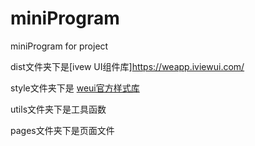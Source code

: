 # miniProgram
miniProgram for project

dist文件夹下是[ivew UI组件库]https://weapp.iviewui.com/ 

style文件夹下是 [weui官方样式库](https://github.com/Tencent/weui)

utils文件夹下是工具函数

pages文件夹下是页面文件
